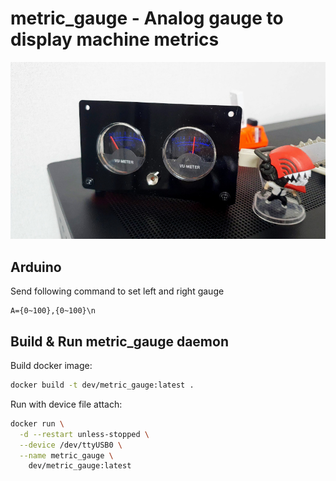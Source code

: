 # metric_gauge - Analog gauge to display machine metrics

![metric_gauge](_img/metric_gauge.jpg)

## Arduino

Send following command to set left and right gauge

```
A={0~100},{0~100}\n
```

## Build & Run metric_gauge daemon

Build docker image:

```bash
docker build -t dev/metric_gauge:latest .
```

Run with device file attach:

```bash
docker run \
  -d --restart unless-stopped \
  --device /dev/ttyUSB0 \
  --name metric_gauge \
    dev/metric_gauge:latest
```
